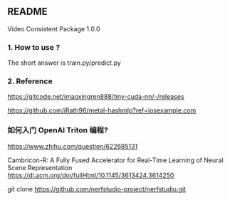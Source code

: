## README

Video Consistent Package 1.0.0

### 1. How to use ?
  The short answer is train.py/predict.py

### 2. Reference
https://gitcode.net/imaoxingren888/tiny-cuda-nn/-/releases


https://github.com/iRath96/metal-hashmlp?ref=iosexample.com


### 如何入门 OpenAI Triton 编程?
https://www.zhihu.com/question/622685131



Cambricon-R: A Fully Fused Accelerator for Real-Time Learning of Neural Scene Representation
https://dl.acm.org/doi/fullHtml/10.1145/3613424.3614250


git clone https://github.com/nerfstudio-project/nerfstudio.git

